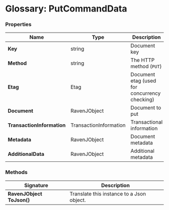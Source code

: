 # Glossary: PutCommandData

### Properties

| Name | Type | Description |
| ------------- | ------------- | ----- |
| **Key** | string | Document key |
| **Method** | string | The HTTP method (`PUT`) |
| **Etag** | Etag | Document etag (used for concurrency checking) |
| **Document** | RavenJObject | Document to put |
| **TransactionInformation** | TransactionInformation | Transactional information |
| **Metadata** | RavenJObject | Document metadata |
| **AdditionalData** | RavenJObject | Additional metadata |

### Methods

| Signature | Description |
| ---------- | ----------- |
| **RavenJObject ToJson()** | Translate this instance to a Json object. |
